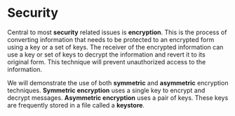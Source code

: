# Security

Central to most **security** related issues is **encryption**. This is the process of converting information that needs to be protected to an encrypted form using a key or a set of keys. The receiver of the encrypted information can use a key or set of keys to decrypt the information and revert it to its original form. This technique will prevent unauthorized access to the information.

We will demonstrate the use of both **symmetric** and **asymmetric** encryption techniques. **Symmetric encryption** uses a single key to encrypt and decrypt messages. **Asymmetric encryption** uses a pair of keys. These keys are frequently stored in a file called a **keystore**.

